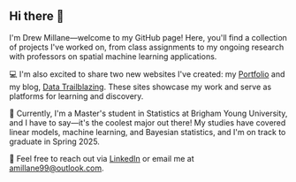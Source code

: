 ## Hi there 👋

I'm Drew Millane—welcome to my GitHub page! Here, you'll find a collection of projects I've worked on, from class assignments to my ongoing research with professors on spatial machine learning applications.

:computer: I'm also excited to share two new websites I've created: my [Portfolio](https://amillane.github.io/)  and my blog, [Data Trailblazing](https://amillane.github.io/DataTrailblazing/). These sites showcase my work and serve as platforms for learning and discovery.

:school: Currently, I'm a Master's student in Statistics at Brigham Young University, and I have to say—it's the coolest major out there! My studies have covered linear models, machine learning, and Bayesian statistics, and I'm on track to graduate in Spring 2025.

:slightly_smiling_face: Feel free to reach out via [LinkedIn](https://www.linkedin.com/in/drewmillane) or email me at  [amillane99@outlook.com](amillane99@outlook.com).

